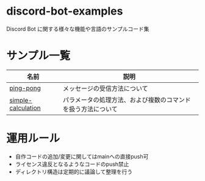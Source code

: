 # discord-bot-examples

Discord Bot に関する様々な機能や言語のサンプルコード集

# サンプル一覧
| 名前                                               | 説明                                                       |
| -------------------------------------------------- | ---------------------------------------------------------- |
| [ping-pong](ping-pong/readme.md)                   | メッセージの受信方法について                               |
| [simple-calculation](simple-calculation/readme.md) | パラメータの処理方法、および複数のコマンドを扱う方法について |

# 運用ルール
- 自作コードの追加/変更に関してはmainへの直接push可
- ライセンス違反となるようなコードのpush禁止
- ディレクトリ構造は定期的に議論して整理を行う